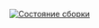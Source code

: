 [![Состояние сборки](https://ci.appveyor.com/api/projects/status/a7gb31drxcpql550?svg=true)](https://ci.appveyor.com/project/ZinovevaElena/selenide1)
